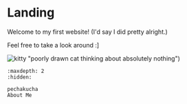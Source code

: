 # Landing

Welcome to my first website! (I'd say I did pretty alright.)


Feel free to take a look around :]

![kitty](/_static/img/ms_cat) "poorly drawn cat thinking about absolutely nothing")



<!-- use this to make a menu when you add more pages -->
```{toctree}
:maxdepth: 2
:hidden:

pechakucha
About Me

``` 
